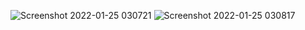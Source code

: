 
![Screenshot 2022-01-25 030721](https://user-images.githubusercontent.com/85463607/150966005-f6cbd4ed-d9e4-4977-8af7-00be5bea1553.png)
![Screenshot 2022-01-25 030817](https://user-images.githubusercontent.com/85463607/150966014-96b211b1-633d-4c7a-8095-d96ceaab7846.png)
